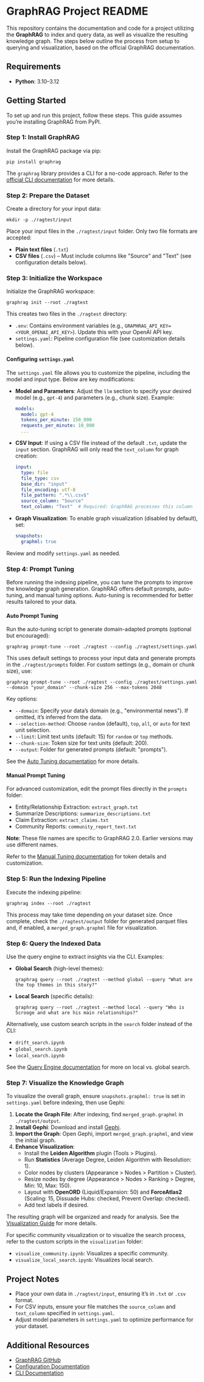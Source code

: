 # GraphRAG Project README

This repository contains the documentation and code for a project utilizing the **GraphRAG** to index and query data, as well as visualize the resulting knowledge graph. The steps below outline the process from setup to querying and visualization, based on the official GraphRAG documentation.

## Requirements
- **Python**: 3.10–3.12

## Getting Started
To set up and run this project, follow these steps. This guide assumes you’re installing GraphRAG from PyPI.

### Step 1: Install GraphRAG
Install the GraphRAG package via pip:

```
pip install graphrag
```

The `graphrag` library provides a CLI for a no-code approach. Refer to the [official CLI documentation](https://github.com/microsoft/graphrag/blob/main/docs/cli.md) for more details.

### Step 2: Prepare the Dataset
Create a directory for your input data:

```
mkdir -p ./ragtest/input
```

Place your input files in the `./ragtest/input` folder. Only two file formats are accepted:
- **Plain text files** (`.txt`)
- **CSV files** (`.csv`) – Must include columns like "Source" and "Text" (see configuration details below).

### Step 3: Initialize the Workspace
Initialize the GraphRAG workspace:

```
graphrag init --root ./ragtest
```

This creates two files in the `./ragtest` directory:
- `.env`: Contains environment variables (e.g., `GRAPHRAG_API_KEY=<YOUR_OPENAI_API_KEY>`). Update this with your OpenAI API key.
- `settings.yaml`: Pipeline configuration file (see customization details below).

#### Configuring `settings.yaml`
The `settings.yaml` file allows you to customize the pipeline, including the model and input type. Below are key modifications:

- **Model and Parameters**: Adjust the `llm` section to specify your desired model (e.g., `gpt-4`) and parameters (e.g., chunk size). Example:

  ```yaml
  models:
    model: gpt-4
    tokens_per_minute: 150_000
    requests_per_minute: 10_000
    ...
  ```

- **CSV Input**: If using a CSV file instead of the default `.txt`, update the `input` section. GraphRAG will only read the `text_column` for graph creation:

  ```yaml
  input:
    type: file
    file_type: csv
    base_dir: "input"
    file_encoding: utf-8
    file_pattern: ".*\\.csv$"
    source_column: "Source"
    text_column: "Text"  # Required: GraphRAG processes this column
  ```

- **Graph Visualization**: To enable graph visualization (disabled by default), set:

  ```yaml
  snapshots:
    graphml: true
  ```

Review and modify `settings.yaml` as needed.

### Step 4: Prompt Tuning
Before running the indexing pipeline, you can tune the prompts to improve the knowledge graph generation. GraphRAG offers default prompts, auto-tuning, and manual tuning options. Auto-tuning is recommended for better results tailored to your data.

#### Auto Prompt Tuning
Run the auto-tuning script to generate domain-adapted prompts (optional but encouraged):

```
graphrag prompt-tune --root ./ragtest --config ./ragtest/settings.yaml
```

This uses default settings to process your input data and generate prompts in the `./ragtest/prompts` folder. For custom settings (e.g., domain or chunk size), use:

```
graphrag prompt-tune --root ./ragtest --config ./ragtest/settings.yaml --domain "your_domain" --chunk-size 256 --max-tokens 2048
```

Key options:
- `--domain`: Specify your data’s domain (e.g., "environmental news"). If omitted, it’s inferred from the data.
- `--selection-method`: Choose `random` (default), `top`, `all`, or `auto` for text unit selection.
- `--limit`: Limit text units (default: 15) for `random` or `top` methods.
- `--chunk-size`: Token size for text units (default: 200).
- `--output`: Folder for generated prompts (default: "prompts").

See the [Auto Tuning documentation](https://microsoft.github.io/graphrag/prompt_tuning/auto_prompt_tuning/) for more details.

#### Manual Prompt Tuning
For advanced customization, edit the prompt files directly in the `prompts` folder:
- Entity/Relationship Extraction: `extract_graph.txt`
- Summarize Descriptions: `summarize_descriptions.txt`
- Claim Extraction: `extract_claims.txt`
- Community Reports: `community_report_text.txt`

**Note**: These file names are specific to GraphRAG 2.0. Earlier versions may use different names.

Refer to the [Manual Tuning documentation](https://microsoft.github.io/graphrag/prompt_tuning/manual_prompt_tuning/) for token details and customization.

### Step 5: Run the Indexing Pipeline
Execute the indexing pipeline:

```
graphrag index --root ./ragtest
```

This process may take time depending on your dataset size. Once complete, check the `./ragtest/output` folder for generated parquet files and, if enabled, a `merged_graph.graphml` file for visualization.

### Step 6: Query the Indexed Data
Use the query engine to extract insights via the CLI. Examples:

- **Global Search** (high-level themes):

  ```
  graphrag query --root ./ragtest --method global --query "What are the top themes in this story?"
  ```

- **Local Search** (specific details):

  ```
  graphrag query --root ./ragtest --method local --query "Who is Scrooge and what are his main relationships?"
  ```

Alternatively, use custom search scripts in the `search` folder instead of the CLI:
- `drift_search.ipynb`
- `global_search.ipynb`
- `local_search.ipynb`

See the [Query Engine documentation](https://github.com/microsoft/graphrag/blob/main/docs/query_engine.md) for more on local vs. global search.


### Step 7: Visualize the Knowledge Graph
To visualize the overall graph, ensure `snapshots.graphml: true` is set in `settings.yaml` before indexing, then use Gephi:

1. **Locate the Graph File**: After indexing, find `merged_graph.graphml` in `./ragtest/output`.
2. **Install Gephi**: Download and install [Gephi](https://gephi.org/).
3. **Import the Graph**: Open Gephi, import `merged_graph.graphml`, and view the initial graph.
4. **Enhance Visualization**:
   - Install the **Leiden Algorithm** plugin (Tools > Plugins).
   - Run **Statistics** (Average Degree, Leiden Algorithm with Resolution: 1).
   - Color nodes by clusters (Appearance > Nodes > Partition > Cluster).
   - Resize nodes by degree (Appearance > Nodes > Ranking > Degree, Min: 10, Max: 150).
   - Layout with **OpenORD** (Liquid/Expansion: 50) and **ForceAtlas2** (Scaling: 15, Dissuade Hubs: checked, Prevent Overlap: checked).
   - Add text labels if desired.

The resulting graph will be organized and ready for analysis.
See the [Visualization Guide](https://microsoft.github.io/graphrag/visualization_guide/) for more details.

For specific community visualization or to visualize the search process, refer to the custom scripts in the `visualization` folder:
- `visualize_community.ipynb`: Visualizes a specific community.
- `visualize_local_search.ipynb`: Visualizes local search.

## Project Notes
- Place your own data in `./ragtest/input`, ensuring it’s in `.txt` or `.csv` format.
- For CSV inputs, ensure your file matches the `source_column` and `text_column` specified in `settings.yaml`.
- Adjust model parameters in `settings.yaml` to optimize performance for your dataset.

## Additional Resources
- [GraphRAG GitHub](https://github.com/microsoft/graphrag)
- [Configuration Documentation](https://github.com/microsoft/graphrag/blob/main/docs/configuration.md)
- [CLI Documentation](https://github.com/microsoft/graphrag/blob/main/docs/cli.md)
